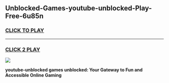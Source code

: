 
## Unblocked-Games-youtube-unblocked-Play-Free-6u85n
<h3>
<a href="https://premium76.site?title=youtube-unblocked&ref=23A">CLICK TO PLAY</a></h3>
<hr>

<h3>
<a href="https://premium76.site?title=youtube-unblocked&ref=23A">CLICK 2 PLAY</a>
  
</h3>

<a href="https://premium76.site?title=youtube-unblocked&ref=23A"><img src="https://clearcache.store/games.png"></a>


**youtube-unblocked games unblocked: Your Gateway to Fun and Accessible Online Gaming**
